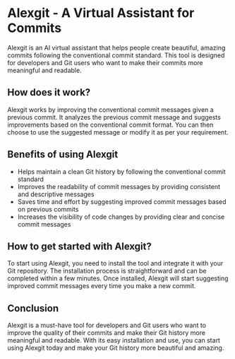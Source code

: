 # Alexgit - A Virtual Assistant for Commits

Alexgit is an AI virtual assistant that helps people create beautiful, amazing commits following the conventional commit standard. This tool is designed for developers and Git users who want to make their commits more meaningful and readable.

## How does it work?

Alexgit works by improving the conventional commit messages given a previous commit. It analyzes the previous commit message and suggests improvements based on the conventional commit format. You can then choose to use the suggested message or modify it as per your requirement.

## Benefits of using Alexgit

- Helps maintain a clean Git history by following the conventional commit standard
- Improves the readability of commit messages by providing consistent and descriptive messages
- Saves time and effort by suggesting improved commit messages based on previous commits
- Increases the visibility of code changes by providing clear and concise commit messages

## How to get started with Alexgit?

To start using Alexgit, you need to install the tool and integrate it with your Git repository. The installation process is straightforward and can be completed within a few minutes. Once installed, Alexgit will start suggesting improved commit messages every time you make a new commit.

## Conclusion

Alexgit is a must-have tool for developers and Git users who want to improve the quality of their commits and make their Git history more meaningful and readable. With its easy installation and use, you can start using Alexgit today and make your Git history more beautiful and amazing.
